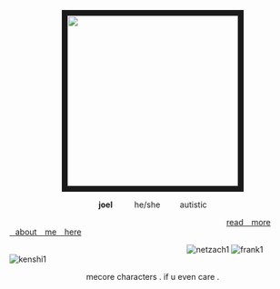 <p align="center">
<img src=https://cdn.discordapp.com/attachments/785477095903461387/1204927529270513725/1958844_2ce7d685959bfd7cc7825766c31bc051.png?ex=65d68335&is=65c40e35&hm=4c3709696ce7855b3161bf48456607885052c61c4c4cc370fa8aa59afdef5bb4&=65d680ee&is=65c40bee&hm=420ed016b9fa00b7d3d791c79c7f8435d50f490550a87159d5ec2c78098bf782&" width="300" height="300" border="10"/>
</p>

<p align="center">
<b>joel</b> ⠀⠀⠀ he/she⠀⠀ ⠀autistic  

   ⠀⠀⠀  ⠀⠀⠀  ⠀⠀⠀  ⠀⠀⠀  ⠀⠀⠀  ⠀⠀⠀  ⠀⠀⠀  ⠀⠀⠀  ⠀⠀⠀  ⠀⠀⠀  ⠀⠀⠀ [read ⠀more ⠀about ⠀me ⠀here](https://rentry.co/BILLYLOOMlS)

 
⠀⠀⠀ ⠀⠀⠀ ⠀⠀⠀ ⠀⠀⠀ ⠀⠀⠀ ⠀⠀⠀ ⠀⠀⠀ ⠀⠀⠀ ⠀⠀⠀ ![netzach1](https://github.com/Iobotomy/Iobotomy/assets/116941296/14374008-c026-4d01-853a-eaf90b9aa425)
![frank1](https://github.com/Iobotomy/Iobotomy/assets/116941296/12b37aa2-c48d-4988-bf85-49018f0f7ace)
![kenshi1](https://github.com/Iobotomy/Iobotomy/assets/116941296/1b9916d4-53ed-4e49-b995-afa5eb2d2873)

<p align="center">
mecore characters . if u even care .   
